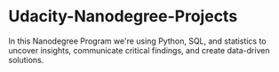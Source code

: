 # Udacity-Nanodegree-Projects

In this Nanodegree Program we're using Python, SQL, and statistics to uncover insights, communicate critical findings, and create data-driven solutions.
